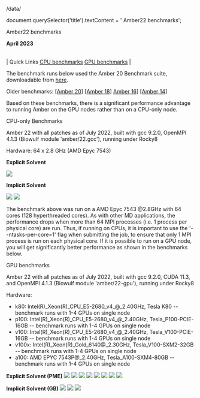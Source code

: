 /data/

document.querySelector('title').textContent = ' Amber22 benchmarks';

Amber22 benchmarks

**April 2023**



|  |
| --- |
| 
Quick Links
[CPU benchmarks](#cpu)
[GPU benchmarks](#gpu)
 |


The benchmark runs below used the Amber 20 Benchmark suite, downloadable from [here](http://ambermd.org/GPUPerformance.php). 

Older benchmarks: [[Amber 20](amber20.html)] [[Amber 18](amber18B.html)] [Amber 16](amber16.html)] [[Amber 14](amber14.html)] 

Based on these benchmarks, there is a significant performance advantage to running Amber on the GPU nodes rather than on a CPU-only node.


CPU-only Benchmarks

Amber 22 with all patches as of July 2022, built with gcc 9.2.0, OpenMPI 4.1.3 (Biowulf module 'amber/22.gcc'), running under Rocky8   

Hardware: 64 x 2.8 GHz (AMD Epyc 7543)

**Explicit Solvent**  

[![](22/explicit.cpus.png)](22/explicit.cpus.png)  

**Implicit Solvent**  

[![](22/myoglobin.cpus.png)](22/myoglobin.cpus.png)
[![](22/nucleosome.cpus.png)](22/nucleosome.cpus.png)



The benchmark above was run on a AMD Epyc 7543 @2.8GHz with 64 cores (128 hyperthreaded cores). As with other 
MD applications, the performance drops when more than 64 MPI processes 
(i.e. 1 process per physical core) are run. Thus, if running on CPUs, it is important to use the '--ntasks-per-core=1' flag 
when submitting the job, to ensure that only 1 MPI process is run on each physical core. If it is possible to run on a GPU node, 
you will get significantly better performance as shown in the benchmarks below.


GPU benchmarks

Amber 22 with all patches as of July 2022, built with gcc 9.2.0, CUDA 11.3, and OpenMPI 4.1.3 (Biowulf module 'amber/22-gpu'), running under Rocky8  

Hardware:
* k80: Intel(R)\_Xeon(R)\_CPU\_E5-2680\_v4\_@\_2.40GHz, Tesla K80 -- benchmark runs with 1-4 GPUs on single node
* p100: Intel(R)\_Xeon(R)\_CPU\_E5-2680\_v4\_@\_2.40GHz, Tesla\_P100-PCIE-16GB -- benchmark runs with 1-4 GPUs on single node
* v100: Intel(R)\_Xeon(R)\_CPU\_E5-2680\_v4\_@\_2.40GHz, Tesla\_V100-PCIE-16GB -- benchmark runs with 1-4 GPUs on single node
* v100x: Intel(R)\_Xeon(R)\_Gold\_6140@\_2.30GHz, Tesla\_V100-SXM2-32GB -- benchmark runs with 1-4 GPUs on single node
* a100: AMD EPYC 7543P@\_2.40GHz, Tesla\_A100-SXM4-80GB -- benchmark runs with 1-4 GPUs on single node



**Explicit Solvent (PME)**
![](22/Cellulose_NPT_4fs.png)
![](22/Cellulose_NVE_4fs.png)
![](22/FactorIX_NPT_4fs.png)
![](22/FactorIX_NVE_4fs.png)
![](22/JAC_NPT_4fs.png)
![](22/JAC_NVE_4fs.png)
![](22/STMV_NPT_4fs.png)
![](22/STMV_NVE_4fs.png)

**Implicit Solvent (GB)**
![](22/myoglobin.png)
![](22/nucleosome.png)
![](22/TRPCage.png)


























